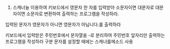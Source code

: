 1. 스캐너늘 이용하여 키보드에서 영문자 한 자를 입력받아 소문자이면 대문자로 대문자이면 소문자로 변환하여 출력하는 프로그램을 작성하라. 

입력된 문자가 영문자가 아니면 영문자가 아닙니다.를 출력하라

키보드에서 입력받은 주민번호에서 문자열을 -로 분리하여 주민번호 앞자리만 출력하는 프로그램을 작성하라 구분 문자를 설정할 때에는 스캐너를메소드 사용

